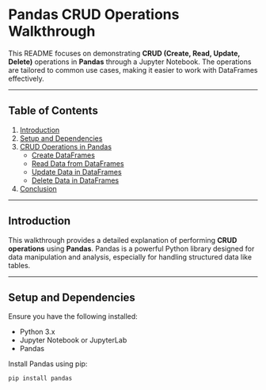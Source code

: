 # Pandas CRUD Operations Walkthrough

This README focuses on demonstrating **CRUD (Create, Read, Update, Delete)** operations in **Pandas** through a Jupyter Notebook. The operations are tailored to common use cases, making it easier to work with DataFrames effectively.

---

## Table of Contents

1. [Introduction](#introduction)  
2. [Setup and Dependencies](#setup-and-dependencies)  
3. [CRUD Operations in Pandas](#crud-operations-in-pandas)  
   - [Create DataFrames](#create-dataframes)  
   - [Read Data from DataFrames](#read-data-from-dataframes)  
   - [Update Data in DataFrames](#update-data-in-dataframes)  
   - [Delete Data in DataFrames](#delete-data-in-dataframes)  
4. [Conclusion](#conclusion)

---

## Introduction

This walkthrough provides a detailed explanation of performing **CRUD operations** using **Pandas**. Pandas is a powerful Python library designed for data manipulation and analysis, especially for handling structured data like tables.

---

## Setup and Dependencies

Ensure you have the following installed:

- Python 3.x  
- Jupyter Notebook or JupyterLab  
- Pandas  

Install Pandas using pip:
```bash
pip install pandas
